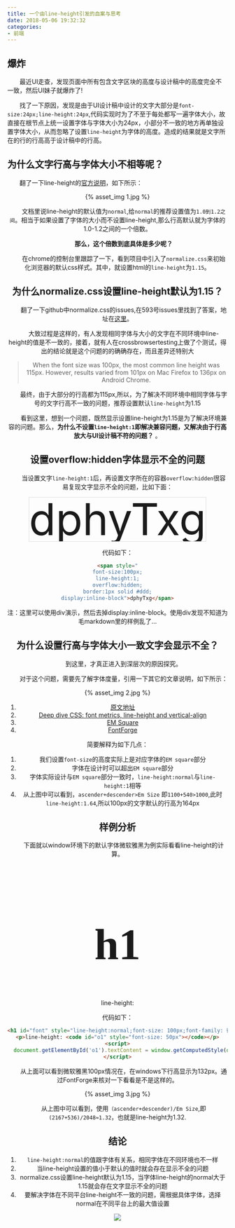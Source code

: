 ```yaml
---
title: 一个由line-height引发的血案与思考
date: 2018-05-06 19:32:32
categories:
- 前端
---
```


## 爆炸

&emsp;&emsp;最近UI走查，发现页面中所有包含文字区块的高度与设计稿中的高度完全不一致，然后UI妹子就爆炸了!

&emsp;&emsp;找了一下原因，发现是由于UI设计稿中设计的文字大部分是`font-size:24px;line-height:24px`,代码实现时为了不至于每处都写一遍字体大小，故直接在根节点上统一设置字体与字体大小为24px，小部分不一致的地方再单独设置字体大小，从而忽略了设置`line-height`为字体的高度。造成的结果就是文字所在的行的行高高于设计稿中的行高。


## 为什么文字行高与字体大小不相等呢？

&emsp;&emsp;翻了一下line-height的<a href='https://www.w3.org/TR/CSS2/visudet.html#propdef-line-height'>官方说明</a>，如下所示：
<div style='text-align:center'>{% asset_img 1.jpg %}<div>

&emsp;&emsp;文档里说line-height的默认值为`normal`,给`normal`的推荐设置值为`1.0到1.2之间`。相当于如果设置了字体的大小而不设置line-height,那么行高默认就为字体的1.0-1.2之间的一个倍数。

&emsp;&emsp;**那么，这个倍数到底具体是多少呢？**

&emsp;&emsp;在chrome的控制台里跟踪了一下，看到项目中引入了`normalize.css`来初始化浏览器的默认css样式。其中，就设置html的`line-height`为`1.15`。

## 为什么normalize.css设置line-height默认为1.15？

&emsp;&emsp;翻了一下github中normalize.css的issues,在593号issues里找到了答案，地址在<a href='https://github.com/necolas/normalize.css/issues/593'>这里</a>。

&emsp;&emsp;大致过程是这样的，有人发现相同字体与大小的文字在不同环境中line-height的值是不一致的，接着，就有人在crossbrowsertesting上做了个测试，得出的结论就是这个问题的的确确存在，而且差异还特别大
> When the font size was 100px, the most common line height was 115px. However, results varied from 101px on Mac Firefox to 136px on Android Chrome.

&emsp;&emsp;最终，由于大部分的行高都为115px,所以，为了解决不同环境中相同字体与字号的文字行高不一致的问题，推荐设置默认`line-height`为1.15

&emsp;&emsp;看到这里，想到一个问题，既然显示设置line-height为1.15是为了解决环境兼容的问题。那么，**为什么不设置`line-height:1`即解决兼容问题，又解决由于行高放大与UI设计稿不符的问题？** 。



## 设置overflow:hidden字体显示不全的问题

&emsp;&emsp;当设置文字`line-height:1`后，再设置文字所在的容器`overflow:hidden`很容易复现文字显示不全的问题，比如下面：

<span style="font-size:100px;line-height:1;overflow:hidden;border:1px solid #ddd;display:inline-block">dphyTxg</span>

代码如下：
```html
<span style="
font-size:100px;
line-height:1;
overflow:hidden;
border:1px solid #ddd;
display:inline-block">dphyTxg</span>
```
注：这里可以使用div演示，然后去掉display:inline-block。使用div发现不知道为毛markdown里的样例乱了...

## 为什么设置行高与字体大小一致文字会显示不全？

&emsp;&emsp;到这里，才真正进入到深层次的原因探究。

&emsp;&emsp;对于这个问题，需要先了解字体度量，引用一下其它的文章说明，如下所示：

<div style='text-align:center'>{% asset_img 2.jpg %}<div>

1. <a href='https://zhuanlan.zhihu.com/p/25808995'>原文地址</a>
1. <a href='http://iamvdo.me/en/blog/css-font-metrics-line-height-and-vertical-align'>Deep dive CSS: font metrics, line-height and vertical-align</a>
1. <a href='http://designwithfontforge.com/zh-CN/The_EM_Square.html'>EM Square</a>
1. <a href='https://fontforge.github.io/en-US/'>FontForge</a>


简要解释为如下几点：
1. 我们设置`font-size`的高度实际上是对应字体的`EM square`部分
1. 字体在设计时可以超出`EM square`部分
1. 字体实际设计与`EM square`部分一致时，`line-height:normal`与`line-height:1`相等
1. 从上图中可以看到，`ascender+descender>Em Size` 即`1100+540>1000`,此时`line-height:1.64`,所以100px的文字默认的行高为164px

## 样例分析

&emsp;&emsp;下面就以window环境下的默认字体微软雅黑为例实际看看line-height的计算。

<h1 id="font" style="line-height:normal;font-size: 100px;font-family: 微软雅黑">h1</h1>
<p>line-height: <code id="o1" style="font-size: 50px"></code></p>
<script>
  document.getElementById('o1').textContent = window.getComputedStyle(document.getElementById('font')).height;
</script>

代码如下：
```html
<h1 id="font" style="line-height:normal;font-size: 100px;font-family: 微软雅黑">h1</h1>
<p>line-height: <code id="o1" style="font-size: 50px"></code></p>
<script>
  document.getElementById('o1').textContent = window.getComputedStyle(document.getElementById('font')).height;
</script>
```
&emsp;&emsp;从上面可以看到微软雅黑100px情况在，在windows下行高显示为132px。通过FontForge来核对一下看看是不是这样的。

<div style='text-align:center'>{% asset_img 3.jpg %}<div>

&emsp;&emsp;从上图中可以看到，使用`（ascender+descender)/Em Size`,即`(2167+536)/2048≈1.32`，也就是line-height为1.32.


## 结论

1. `line-height:normal`的值跟字体有关系，相同字体在不同环境也不一样
1. 当line-height设置的值小于默认的值时就会存在显示不全的问题
1. normalize.css设置line-height默认为1.15，当字体line-height的normal大于1.15就会存在文字显示不全的问题
1. 要解决字体在不同平台line-height不一致的问题，需根据具体字体，选择normal在不同平台上的最大值设置


<div style="width:70%;margin:auto">
<img src='http://muchstudy.com/2020/04/04/%E8%81%8A%E8%81%8A%E4%B8%80%E7%BA%BF%E5%BC%80%E5%8F%91%E7%9A%84%E5%9F%BA%E6%9C%AC%E7%B4%A0%E5%85%BB/%E5%85%AC%E4%BC%97%E5%8F%B7%E4%BA%8C%E7%BB%B4%E7%A0%81.gif'>
</div>
